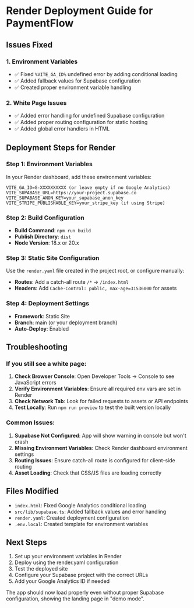 # Render Deployment Guide for PaymentFlow

## Issues Fixed

### 1. Environment Variables
- ✅ Fixed `%VITE_GA_ID%` undefined error by adding conditional loading
- ✅ Added fallback values for Supabase configuration
- ✅ Created proper environment variable handling

### 2. White Page Issues
- ✅ Added error handling for undefined Supabase configuration
- ✅ Added proper routing configuration for static hosting
- ✅ Added global error handlers in HTML

## Deployment Steps for Render

### Step 1: Environment Variables
In your Render dashboard, add these environment variables:

```
VITE_GA_ID=G-XXXXXXXXXX (or leave empty if no Google Analytics)
VITE_SUPABASE_URL=https://your-project.supabase.co
VITE_SUPABASE_ANON_KEY=your_supabase_anon_key
VITE_STRIPE_PUBLISHABLE_KEY=your_stripe_key (if using Stripe)
```

### Step 2: Build Configuration
- **Build Command**: `npm run build`
- **Publish Directory**: `dist`
- **Node Version**: 18.x or 20.x

### Step 3: Static Site Configuration
Use the `render.yaml` file created in the project root, or configure manually:

- **Routes**: Add a catch-all route `/*` → `/index.html`
- **Headers**: Add `Cache-Control: public, max-age=31536000` for assets

### Step 4: Deployment Settings
- **Framework**: Static Site
- **Branch**: main (or your deployment branch)
- **Auto-Deploy**: Enabled

## Troubleshooting

### If you still see a white page:

1. **Check Browser Console**: Open Developer Tools → Console to see JavaScript errors
2. **Verify Environment Variables**: Ensure all required env vars are set in Render
3. **Check Network Tab**: Look for failed requests to assets or API endpoints
4. **Test Locally**: Run `npm run preview` to test the built version locally

### Common Issues:

1. **Supabase Not Configured**: App will show warning in console but won't crash
2. **Missing Environment Variables**: Check Render dashboard environment settings
3. **Routing Issues**: Ensure catch-all route is configured for client-side routing
4. **Asset Loading**: Check that CSS/JS files are loading correctly

## Files Modified

- `index.html`: Fixed Google Analytics conditional loading
- `src/lib/supabase.ts`: Added fallback values and error handling
- `render.yaml`: Created deployment configuration
- `.env.local`: Created template for environment variables

## Next Steps

1. Set up your environment variables in Render
2. Deploy using the render.yaml configuration
3. Test the deployed site
4. Configure your Supabase project with the correct URLs
5. Add your Google Analytics ID if needed

The app should now load properly even without proper Supabase configuration, showing the landing page in "demo mode".
